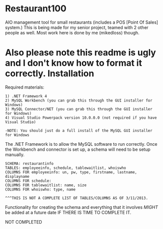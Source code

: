 Restaurant100
=============

AIO management tool for small restaurants (includes a POS [Point Of Sales] system.)
This is being made for my senior project, teamed with 2 other people as well. Most work here is done by me (mikedloss) though.

Also please note this readme is ugly and I don't know how to format it correctly.
Installation
============
  Required materials:
  
    1) .NET Framework 4
    2) MySQL Workbench (you can grab this through the GUI installer for Windows)
    3) MySQL Connector/NET (you can grab this through the GUI installer for Windows)
    4) Visual Studio Powerpack version 10.0.0.0 (not required if you have Visual Studio)
    
    -NOTE: You should just do a full install of the MySQL GUI installer for Windows
    
The .NET Framework is to allow the MySQL software to run correctly.
Once the Workbench and connector is set up, a schema will need to be setup manually.

    SCHEMA: restaurantinfo
    TABLES: employeeinfo, schedule, tablewaitlist, whoiswho
    COLUMNS FOR employeeinfo: un, pw, type, firstname, lastname, displayname
    COLUMNS FOR schedule:
    COLUMNS FOR tablewaitlist: name, size
    COLUMNS FOR whoiswho: type, name
    
    ^^^THIS IS NOT A COMPLETE LIST OF TABLES/COLUMNS AS OF 3/11/2013. 

Functionality for creating the schema and everything that it involves _MIGHT_ be added at a future date IF THERE IS TIME TO COMPLETE IT.

NOT COMPLETED

